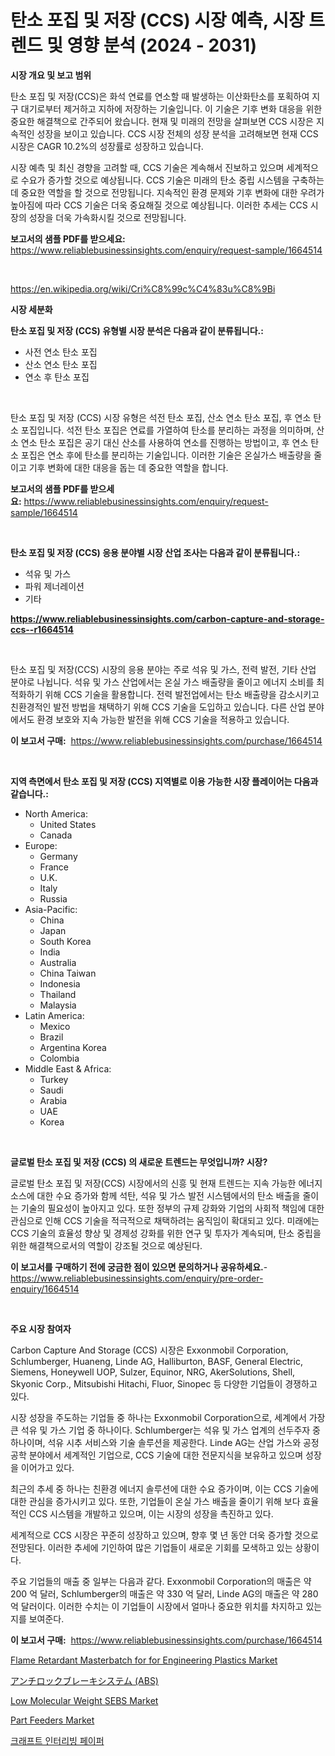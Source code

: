 <p><h1>탄소 포집 및 저장 (CCS) 시장 예측, 시장 트렌드 및 영향 분석 (2024 - 2031)</h1></p><p><strong>시장 개요 및 보고 범위</strong></p>
<p><p>탄소 포집 및 저장(CCS)은 화석 연료를 연소할 때 발생하는 이산화탄소를 포획하여 지구 대기로부터 제거하고 지하에 저장하는 기술입니다. 이 기술은 기후 변화 대응을 위한 중요한 해결책으로 간주되어 왔습니다. 현재 및 미래의 전망을 살펴보면 CCS 시장은 지속적인 성장을 보이고 있습니다. CCS 시장 전체의 성장 분석을 고려해보면 현재 CCS 시장은 CAGR 10.2%의 성장률로 성장하고 있습니다. </p><p>시장 예측 및 최신 경향을 고려할 때, CCS 기술은 계속해서 진보하고 있으며 세계적으로 수요가 증가할 것으로 예상됩니다. CCS 기술은 미래의 탄소 중립 시스템을 구축하는 데 중요한 역할을 할 것으로 전망됩니다. 지속적인 환경 문제와 기후 변화에 대한 우려가 높아짐에 따라 CCS 기술은 더욱 중요해질 것으로 예상됩니다. 이러한 추세는 CCS 시장의 성장을 더욱 가속화시킬 것으로 전망됩니다.</p></p>
<p><strong>보고서의 샘플 PDF를 받으세요:</strong> <a href="https://www.reliablebusinessinsights.com/enquiry/request-sample/1664514">https://www.reliablebusinessinsights.com/enquiry/request-sample/1664514</a></p>
<p>&nbsp;</p>
<p><a href="https://en.wikipedia.org/wiki/Cri%C8%99c%C4%83u%C8%9Bi">https://en.wikipedia.org/wiki/Cri%C8%99c%C4%83u%C8%9Bi</a></p>
<p><strong>시장 세분화</strong></p>
<p><strong>탄소 포집 및 저장 (CCS) 유형별 시장 분석은 다음과 같이 분류됩니다.:</strong></p>
<p><ul><li>사전 연소 탄소 포집</li><li>산소 연소 탄소 포집</li><li>연소 후 탄소 포집</li></ul></p>
<p>&nbsp;</p>
<p><p>탄소 포집 및 저장 (CCS) 시장 유형은 석전 탄소 포집, 산소 연소 탄소 포집, 후 연소 탄소 포집입니다. 석전 탄소 포집은 연료를 가열하여 탄소를 분리하는 과정을 의미하며, 산소 연소 탄소 포집은 공기 대신 산소를 사용하여 연소를 진행하는 방법이고, 후 연소 탄소 포집은 연소 후에 탄소를 분리하는 기술입니다. 이러한 기술은 온실가스 배출량을 줄이고 기후 변화에 대한 대응을 돕는 데 중요한 역할을 합니다.</p></p>
<p><strong>보고서의 샘플 PDF를 받으세요:</strong>&nbsp;<a href="https://www.reliablebusinessinsights.com/enquiry/request-sample/1664514">https://www.reliablebusinessinsights.com/enquiry/request-sample/1664514</a></p>
<p>&nbsp;</p>
<p><strong> 탄소 포집 및 저장 (CCS) 응용 분야별 시장 산업 조사는 다음과 같이 분류됩니다.:</strong></p>
<p><ul><li>석유 및 가스</li><li>파워 제너레이션</li><li>기타</li></ul></p>
<p><strong><a href="https://www.reliablebusinessinsights.com/carbon-capture-and-storage-ccs--r1664514">https://www.reliablebusinessinsights.com/carbon-capture-and-storage-ccs--r1664514</a></strong></p>
<p>&nbsp;</p>
<p><p>탄소 포집 및 저장(CCS) 시장의 응용 분야는 주로 석유 및 가스, 전력 발전, 기타 산업 분야로 나뉩니다. 석유 및 가스 산업에서는 온실 가스 배출량을 줄이고 에너지 소비를 최적화하기 위해 CCS 기술을 활용합니다. 전력 발전업에서는 탄소 배출량을 감소시키고 친환경적인 발전 방법을 채택하기 위해 CCS 기술을 도입하고 있습니다. 다른 산업 분야에서도 환경 보호와 지속 가능한 발전을 위해 CCS 기술을 적용하고 있습니다.</p></p>
<p><strong>이 보고서 구매:</strong>&nbsp; <a href="https://www.reliablebusinessinsights.com/purchase/1664514">https://www.reliablebusinessinsights.com/purchase/1664514</a></p>
<p>&nbsp;</p>
<p><strong>지역 측면에서 탄소 포집 및 저장 (CCS) 지역별로 이용 가능한 시장 플레이어는 다음과 같습니다.:</strong></p>
<p><ul>
    <li>
        North America:
        <ul>
            <li>United States</li>
            <li>Canada</li>
        </ul>
    </li>
    <li>
        Europe:
        <ul>
            <li>Germany</li>
            <li>France</li>
            <li>U.K.</li>
            <li>Italy</li>
            <li>Russia</li>
        </ul>
    </li>
    <li>
        Asia-Pacific:
        <ul>
            <li>China</li>
            <li>Japan</li>
            <li>South Korea</li>
            <li>India</li>
            <li>Australia</li>
            <li>China Taiwan</li>
            <li>Indonesia</li>
            <li>Thailand</li>
            <li>Malaysia</li>
        </ul>
    </li>
    <li>
        Latin America:
        <ul>
            <li>Mexico</li>
            <li>Brazil</li>
            <li>Argentina Korea</li>
            <li>Colombia</li>
        </ul>
    </li>
    <li>
        Middle East & Africa:
        <ul>
            <li>Turkey</li>
            <li>Saudi</li>
            <li>Arabia</li>
            <li>UAE</li>
            <li>Korea</li>
        </ul>
    </li>
    </ul></p>
<p>&nbsp;</p>
<p><strong>글로벌 탄소 포집 및 저장 (CCS) 의 새로운 트렌드는 무엇입니까? 시장?</strong></p>
<p><p>글로벌 탄소 포집 및 저장(CCS) 시장에서의 신흥 및 현재 트렌드는 지속 가능한 에너지 소스에 대한 수요 증가와 함께 석탄, 석유 및 가스 발전 시스템에서의 탄소 배출을 줄이는 기술의 필요성이 높아지고 있다. 또한 정부의 규제 강화와 기업의 사회적 책임에 대한 관심으로 인해 CCS 기술을 적극적으로 채택하려는 움직임이 확대되고 있다. 미래에는 CCS 기술의 효율성 향상 및 경제성 강화를 위한 연구 및 투자가 계속되며, 탄소 중립을 위한 해결책으로서의 역할이 강조될 것으로 예상된다.</p></p>
<p><strong>이 보고서를 구매하기 전에 궁금한 점이 있으면 문의하거나 공유하세요.</strong>- <a href="https://www.reliablebusinessinsights.com/enquiry/pre-order-enquiry/1664514">https://www.reliablebusinessinsights.com/enquiry/pre-order-enquiry/1664514</a></p>
<p>&nbsp;</p>
<p><strong>주요 시장 참여자</strong></p>
<p><p>Carbon Capture And Storage (CCS) 시장은 Exxonmobil Corporation, Schlumberger, Huaneng, Linde AG, Halliburton, BASF, General Electric, Siemens, Honeywell UOP, Sulzer, Equinor, NRG, AkerSolutions, Shell, Skyonic Corp., Mitsubishi Hitachi, Fluor, Sinopec 등 다양한 기업들이 경쟁하고 있다. </p><p>시장 성장을 주도하는 기업들 중 하나는 Exxonmobil Corporation으로, 세계에서 가장 큰 석유 및 가스 기업 중 하나이다. Schlumberger는 석유 및 가스 업계의 선두주자 중 하나이며, 석유 시추 서비스와 기술 솔루션을 제공한다. Linde AG는 산업 가스와 공정 공학 분야에서 세계적인 기업으로, CCS 기술에 대한 전문지식을 보유하고 있으며 성장을 이어가고 있다. </p><p>최근의 추세 중 하나는 친환경 에너지 솔루션에 대한 수요 증가이며, 이는 CCS 기술에 대한 관심을 증가시키고 있다. 또한, 기업들이 온실 가스 배출을 줄이기 위해 보다 효율적인 CCS 시스템을 개발하고 있으며, 이는 시장의 성장을 촉진하고 있다. </p><p>세계적으로 CCS 시장은 꾸준히 성장하고 있으며, 향후 몇 년 동안 더욱 증가할 것으로 전망된다. 이러한 추세에 기인하여 많은 기업들이 새로운 기회를 모색하고 있는 상황이다. </p><p>주요 기업들의 매출 중 일부는 다음과 같다. Exxonmobil Corporation의 매출은 약 200 억 달러, Schlumberger의 매출은 약 330 억 달러, Linde AG의 매출은 약 280 억 달러이다. 이러한 수치는 이 기업들이 시장에서 얼마나 중요한 위치를 차지하고 있는지를 보여준다.</p></p>
<p><strong>이 보고서 구매:</strong>&nbsp;&nbsp;<a href="https://www.reliablebusinessinsights.com/purchase/1664514">https://www.reliablebusinessinsights.com/purchase/1664514</a></p>
<p><p><a href="https://github.com/brenzgnarento/Market-Research-Report-List-3/blob/main/flame-retardant-masterbatch-for-for-engineering-plastics-market.md">Flame Retardant Masterbatch for for Engineering Plastics Market</a></p><p><a href="https://github.com/mohamedbakry57/Market-Research-Report-List-4/blob/main/9550919138223.md">アンチロックブレーキシステム (ABS)</a></p><p><a href="https://github.com/jerrycopelandthomaswsqd8q/Market-Research-Report-List-3/blob/main/low-molecular-weight-sebs-market.md">Low Molecular Weight SEBS Market</a></p><p><a href="https://issuu.com/reportprime-2/docs/part-feeders-market-size-2030.pptx">Part Feeders Market</a></p><p><a href="https://github.com/PhilToryphy7876567/Market-Research-Report-List-2/blob/main/4903417144270.md">크래프트 인터리빙 페이퍼</a></p></p>